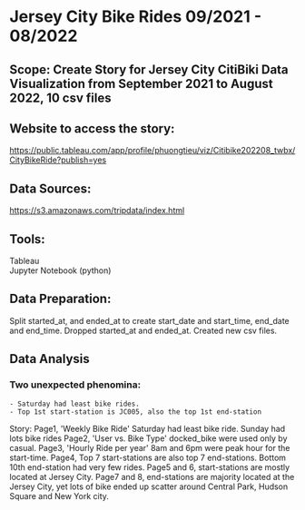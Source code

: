 # Jersey City Bike Rides 09/2021 - 08/2022

## Scope: Create Story for Jersey City CitiBiki Data Visualization from September 2021 to August 2022, 10 csv files

## Website to access the story: 
https://public.tableau.com/app/profile/phuongtieu/viz/Citibike202208_twbx/CityBikeRide?publish=yes

## Data Sources:
https://s3.amazonaws.com/tripdata/index.html

## Tools:
Tableau<br>
Jupyter Notebook (python)

## Data Preparation:
Split started_at, and  ended_at to create start_date and start_time, end_date and end_time.
Dropped started_at and ended_at.
Created new csv files.

## Data Analysis

### Two unexpected phenomina:

    - Saturday had least bike rides.
    - Top 1st start-station is JC005, also the top 1st end-station

Story:
Page1, 'Weekly Bike Ride' Saturday had least bike ride.  Sunday had lots bike rides
Page2, 'User vs. Bike Type' docked_bike were used only by casual.
Page3, 'Hourly Ride per year' 8am and 6pm were peak hour for the start-time.
Page4, Top 7 start-stations are also top 7 end-stations. Bottom 10th end-station had very few rides.
Page5 and 6, start-stations are mostly located at Jersey City.
Page7 and 8, end-stations are majority located at the Jersey City, yet lots of bike ended up scatter around Central Park, Hudson Square and New York city.
